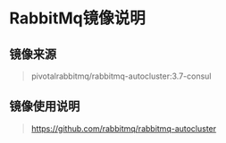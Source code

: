 # RabbitMq镜像说明



## 镜像来源

> pivotalrabbitmq/rabbitmq-autocluster:3.7-consul



## 镜像使用说明

>  https://github.com/rabbitmq/rabbitmq-autocluster

